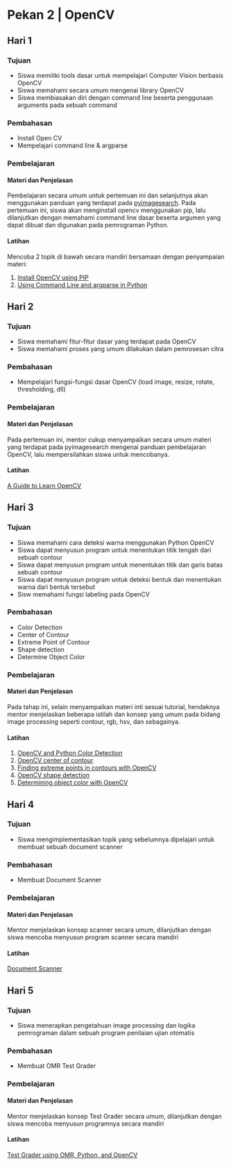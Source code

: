 # Pekan 2 | OpenCV

## Hari 1
### Tujuan
- Siswa memiliki tools dasar untuk mempelajari Computer Vision berbasis OpenCV
- Siswa memahami secara umum mengenai library OpenCV
- Siswa membiasakan diri dengan command line beserta penggunaan arguments pada sebuah command
### Pembahasan
- Install Open CV
- Mempelajari command line & argparse
### Pembelajaran
#### Materi dan Penjelasan
Pembelajaran secara umum untuk pertemuan ini dan selanjutnya akan menggunakan panduan yang terdapat pada [pyimagesearch](https://pyimagesearch.com/start-here/). Pada pertemuan ini, siswa akan menginstall opencv menggunakan pip, lalu dilanjutkan dengan memahami command line dasar beserta argumen yang dapat dibuat dan digunakan pada pemrograman Python.
#### Latihan
Mencoba 2 topik di bawah secara mandiri bersamaan dengan penyampaian materi:
1. [Install OpenCV using PIP](https://www.geeksforgeeks.org/how-to-install-opencv-for-python-in-windows/)
2. [Using Command Line and argparse in Python](https://pyimagesearch.com/2018/03/12/python-argparse-command-line-arguments/)

## Hari 2
### Tujuan
- Siswa memahami fitur-fitur dasar yang terdapat pada OpenCV
- Siswa memahami proses yang umum dilakukan dalam pemrosesan citra
### Pembahasan
- Mempelajari fungsi-fungsi dasar OpenCV (load image, resize, rotate, thresholding, dll)
### Pembelajaran
#### Materi dan Penjelasan
Pada pertemuan ini, mentor cukup menyampaikan secara umum materi yang terdapat pada pyimagesearch mengenai panduan pembelajaran OpenCV, lalu mempersilahkan siswa untuk mencobanya.
#### Latihan
[A Guide to Learn OpenCV](https://pyimagesearch.com/2018/07/19/opencv-tutorial-a-guide-to-learn-opencv/)

## Hari 3
### Tujuan
- Siswa memahami cara deteksi warna menggunakan Python OpenCV
- Siswa dapat menyusun program untuk menentukan titik tengah dari sebuah contour
- Siswa dapat menyusun program untuk menentukan titik dan garis batas sebuah contour
- Siswa dapat menyusun program untuk deteksi bentuk dan menentukan warna dari bentuk tersebut
- Sisw memahami fungsi labeling pada OpenCV
### Pembahasan
- Color Detection
- Center of Contour
- Extreme Point of Contour
- Shape detection
- Determine Object Color
### Pembelajaran
#### Materi dan Penjelasan
Pada tahap ini, selain menyampaikan materi inti sesuai tutorial, hendaknya mentor menjelaskan beberapa istilah dan konsep yang umum pada bidang image processing seperti contour, rgb, hsv, dan sebagainya.
#### Latihan
1. [OpenCV and Python Color Detection](https://pyimagesearch.com/2014/08/04/opencv-python-color-detection/)
2. [OpenCV center of contour](https://pyimagesearch.com/2016/02/01/opencv-center-of-contour/)
3. [Finding extreme points in contours with OpenCV](https://pyimagesearch.com/2016/04/11/finding-extreme-points-in-contours-with-opencv/)
4. [OpenCV shape detection](https://pyimagesearch.com/2016/02/08/opencv-shape-detection/)
5. [Determining object color with OpenCV](https://pyimagesearch.com/2016/02/15/determining-object-color-with-opencv/)

## Hari 4
### Tujuan
- Siswa mengimplementasikan topik yang sebelumnya dipelajari untuk membuat sebuah document scanner
### Pembahasan
- Membuat Document Scanner
### Pembelajaran
#### Materi dan Penjelasan
Mentor menjelaskan konsep scanner secara umum, dilanjutkan dengan siswa mencoba menyusun program scanner secara mandiri
#### Latihan
[Document Scanner](https://pyimagesearch.com/2014/09/01/build-kick-ass-mobile-document-scanner-just-5-minutes/)

## Hari 5
### Tujuan
- Siswa menerapkan pengetahuan image processing dan logika pemrograman dalam sebuah program penilaian ujian otomatis
### Pembahasan
- Membuat OMR Test Grader
### Pembelajaran
#### Materi dan Penjelasan
Mentor menjelaskan konsep Test Grader secara umum, dilanjutkan dengan siswa mencoba menyusun programnya secara mandiri
#### Latihan
[Test Grader using OMR, Python, and OpenCV](https://pyimagesearch.com/2016/10/03/bubble-sheet-multiple-choice-scanner-and-test-grader-using-omr-python-and-opencv/)